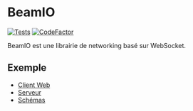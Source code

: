 # BeamIO
[![Tests](https://github.com/ProjectDrinX/BeamIO/actions/workflows/tests-run.yml/badge.svg)](https://github.com/ProjectDrinX/BeamIO/actions/workflows/tests-run.yml)
[![CodeFactor](https://www.codefactor.io/repository/github/projectdrinx/beamio/badge)](https://www.codefactor.io/repository/github/projectdrinx/beamio)

BeamIO est une librairie de networking basé sur WebSocket.

## Exemple

- [Client Web](https://github.com/ProjectDrinX/BeamIO/tree/main/examples/web-client)
- [Serveur](https://github.com/ProjectDrinX/BeamIO/tree/main/examples/server)
- [Schémas](https://github.com/ProjectDrinX/BeamIO/tree/main/examples/BeamSchemes)
